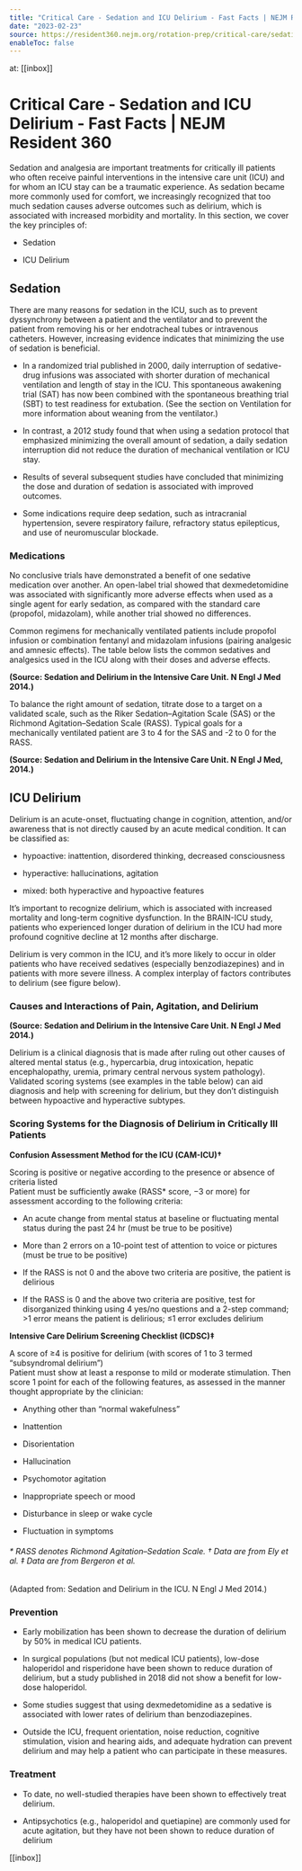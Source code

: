 ```yaml
---
title: "Critical Care - Sedation and ICU Delirium - Fast Facts | NEJM Resident 360"
date: "2023-02-23"
source: https://resident360.nejm.org/rotation-prep/critical-care/sedation-and-delirium/fast-facts
enableToc: false
---
```


at: [[inbox]]

# Critical Care - Sedation and ICU Delirium - Fast Facts | NEJM Resident 360
Sedation and analgesia are important treatments for critically ill patients who often receive painful interventions in the intensive care unit (ICU) and for whom an ICU stay can be a traumatic experience. As sedation became more commonly used for comfort, we increasingly recognized that too much sedation causes adverse outcomes such as delirium, which is associated with increased morbidity and mortality. In this section, we cover the key principles of:

*   Sedation
    
*   ICU Delirium  
      
    

## Sedation

There are many reasons for sedation in the ICU, such as to prevent dyssynchrony between a patient and the ventilator and to prevent the patient from removing his or her endotracheal tubes or intravenous catheters. However, increasing evidence indicates that minimizing the use of sedation is beneficial.

*   In a randomized trial published in 2000, daily interruption of sedative-drug infusions was associated with shorter duration of mechanical ventilation and length of stay in the ICU. This spontaneous awakening trial (SAT) has now been combined with the spontaneous breathing trial (SBT) to test readiness for extubation. (See the section on Ventilation for more information about weaning from the ventilator.)
    
*   In contrast, a 2012 study found that when using a sedation protocol that emphasized minimizing the overall amount of sedation, a daily sedation interruption did not reduce the duration of mechanical ventilation or ICU stay.
    
*   Results of several subsequent studies have concluded that minimizing the dose and duration of sedation is associated with improved outcomes.
    
*   Some indications require deep sedation, such as intracranial hypertension, severe respiratory failure, refractory status epilepticus, and use of neuromuscular blockade.   
      
    

### **Medications**

No conclusive trials have demonstrated a benefit of one sedative medication over another. An open-label trial showed that dexmedetomidine was associated with significantly more adverse effects when used as a single agent for early sedation, as compared with the standard care (propofol, midazolam), while another trial showed no differences.

Common regimens for mechanically ventilated patients include propofol infusion or combination fentanyl and midazolam infusions (pairing analgesic and amnesic effects). The table below lists the common sedatives and analgesics used in the ICU along with their doses and adverse effects.

**(Source: Sedation and Delirium in the Intensive Care Unit. N Engl J Med 2014.)**

To balance the right amount of sedation, titrate dose to a target on a validated scale, such as the Riker Sedation–Agitation Scale (SAS) or the Richmond Agitation–Sedation Scale (RASS). Typical goals for a mechanically ventilated patient are 3 to 4 for the SAS and -2 to 0 for the RASS.

  
**(Source: Sedation and Delirium in the Intensive Care Unit. N Engl J Med, 2014.)**

## ICU Delirium

Delirium is an acute-onset, fluctuating change in cognition, attention, and/or awareness that is not directly caused by an acute medical condition. It can be classified as:

*   hypoactive: inattention, disordered thinking, decreased consciousness
    
*   hyperactive: hallucinations, agitation
    
*   mixed: both hyperactive and hypoactive features  
      
    

It’s important to recognize delirium, which is associated with increased mortality and long-term cognitive dysfunction. In the BRAIN-ICU study, patients who experienced longer duration of delirium in the ICU had more profound cognitive decline at 12 months after discharge.

Delirium is very common in the ICU, and it’s more likely to occur in older patients who have received sedatives (especially benzodiazepines) and in patients with more severe illness. A complex interplay of factors contributes to delirium (see figure below).

### Causes and Interactions of Pain, Agitation, and Delirium

**(Source: Sedation and Delirium in the Intensive Care Unit. N Engl J Med 2014.)**

Delirium is a clinical diagnosis that is made after ruling out other causes of altered mental status (e.g., hypercarbia, drug intoxication, hepatic encephalopathy, uremia, primary central nervous system pathology). Validated scoring systems (see examples in the table below) can aid diagnosis and help with screening for delirium, but they don’t distinguish between hypoactive and hyperactive subtypes.

### Scoring Systems for the Diagnosis of Delirium in Critically Ill Patients

**Confusion Assessment Method for the ICU (CAM-ICU)†**  
  
Scoring is positive or negative according to the presence or absence of criteria listed  
Patient must be sufficiently awake (RASS* score, −3 or more) for assessment according to the following criteria:  

*   An acute change from mental status at baseline or fluctuating mental status during the past 24 hr (must be true to be positive)
    
*   More than 2 errors on a 10-point test of attention to voice or pictures (must be true to be positive)
    
*   If the RASS is not 0 and the above two criteria are positive, the patient is delirious
    
*   If the RASS is 0 and the above two criteria are positive, test for disorganized thinking using 4 yes/no questions and a 2-step command; >1 error means the patient is delirious; ≤1 error excludes delirium  
      
    

**Intensive Care Delirium Screening Checklist (ICDSC)‡**  
  
A score of ≥4 is positive for delirium (with scores of 1 to 3 termed “subsyndromal delirium”)  
Patient must show at least a response to mild or moderate stimulation. Then score 1 point for each of the following features, as assessed in the manner thought appropriate by the clinician:  

*   Anything other than “normal wakefulness”
    
*   Inattention
    
*   Disorientation
    
*   Hallucination
    
*   Psychomotor agitation
    
*   Inappropriate speech or mood
    
*   Disturbance in sleep or wake cycle
    
*   Fluctuation in symptoms
    

###### * RASS denotes Richmond Agitation–Sedation Scale. † Data are from Ely et al. ‡ Data are from Bergeron et al.  
(Adapted from: Sedation and Delirium in the ICU. N Engl J Med 2014.)

### **Prevention**

*   Early mobilization has been shown to decrease the duration of delirium by 50% in medical ICU patients.
    
*   In surgical populations (but not medical ICU patients), low-dose haloperidol and risperidone have been shown to reduce duration of delirium, but a study published in 2018 did not show a benefit for low-dose haloperidol.
    
*   Some studies suggest that using dexmedetomidine as a sedative is associated with lower rates of delirium than benzodiazepines.
    
*   Outside the ICU, frequent orientation, noise reduction, cognitive stimulation, vision and hearing aids, and adequate hydration can prevent delirium and may help a patient who can participate in these measures.  
      
    

### Treatment

*   To date, no well-studied therapies have been shown to effectively treat delirium.
    
*   Antipsychotics (e.g., haloperidol and quetiapine) are commonly used for acute agitation, but they have not been shown to reduce duration of delirium

[[inbox]]